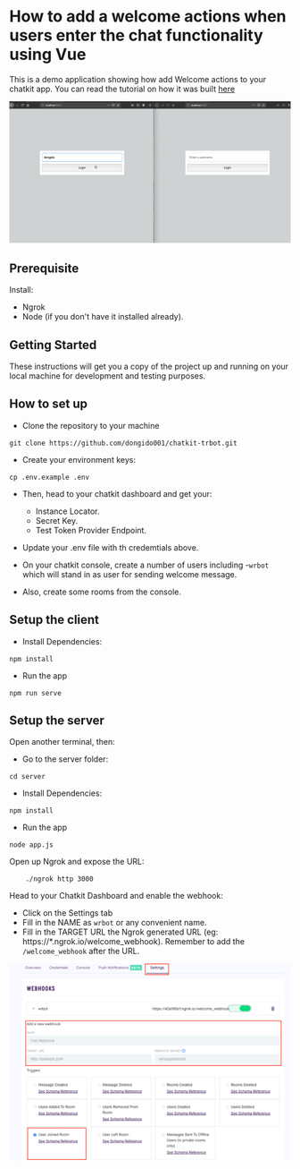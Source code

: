 # How to add a welcome actions when users enter the chat functionality using Vue

This is a demo application showing how add Welcome actions to your chatkit app. You can read the tutorial on how it was built [here](https://pusher.com/])

![Sample working example](./screenshots/wrbot.gif)

## Prerequisite
 
Install:
- Ngrok
- Node (if you don't have it installed already).

 
## Getting Started

These instructions will get you a copy of the project up and running on your local machine for development and testing purposes.

## How to set up

- Clone the repository to your machine
```
git clone https://github.com/dongido001/chatkit-trbot.git
```

- Create your environment keys:

```
cp .env.example .env

```

- Then, head to your chatkit dashboard and get your:
    - Instance Locator.
    - Secret Key.
    - Test Token Provider Endpoint.

- Update your .env file with th credemtials above.
- On your chatkit console, create a number of users including -`wrbot` which will stand in as user for sending welcome message.
- Also, create some rooms from the console.

## Setup the client

- Install Dependencies:
```
npm install
```

- Run the app

```
npm run serve
```

## Setup the server

Open another terminal, then:

- Go to the server folder:

```
cd server
```

- Install Dependencies:
```
npm install
```

- Run the app

```
node app.js
```

Open up Ngrok and expose the URL:


```
    ./ngrok http 3000
```

Head to your Chatkit Dashboard and enable the webhook:

- Click on the Settings tab
- Fill in the NAME as `wrbot` or any convenient name.
- Fill in the TARGET URL the Ngrok generated URL (eg: https://*.ngrok.io/welcome_webhook). Remember to add the `/welcome_webhook` after the URL.

![Sample working example](./screenshots/webhook.png)